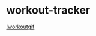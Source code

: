 # workout-tracker

[!workoutgif](https://github.com/laurenbrown108/workout-tracker/blob/main/public/fitnesstracker.gif?raw=true)
